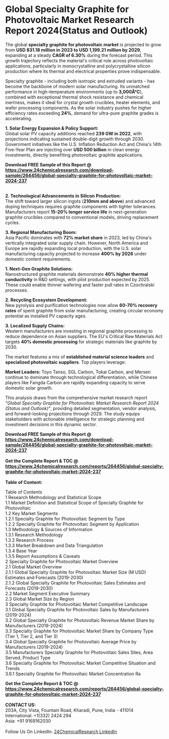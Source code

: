 <h1>Global Specialty Graphite for Photovoltaic Market Research Report 2024(Status and Outlook)</h1><p>The global <strong>specialty graphite for photovoltaic market</strong> is projected to grow from <strong>USD 831.18 million in 2023 to USD 1,199.21 million by 2029</strong>, expanding at a steady <strong>CAGR of 6.30%</strong> during the forecast period. This growth trajectory reflects the material's critical role across photovoltaic applications, particularly in monocrystalline and polycrystalline silicon production where its thermal and electrical properties prove indispensable.</p><p>Specialty graphite - including both isotropic and extruded variants - has become the backbone of modern solar manufacturing. Its unmatched performance in high-temperature environments (up to <strong>3,000Â°C</strong>), combined with exceptional thermal shock resistance and chemical inertness, makes it ideal for crystal growth crucibles, heater elements, and wafer processing components. As the solar industry pushes for higher efficiency rates exceeding <strong>24%</strong>, demand for ultra-pure graphite grades is accelerating.</p><p><strong>1. Solar Energy Expansion &amp; Policy Support:</strong><br>
Global solar PV capacity additions reached <strong>239 GW in 2022</strong>, with projections indicating sustained double-digit growth through 2030. Government initiatives like the U.S. Inflation Reduction Act and China's 14th Five-Year Plan are injecting over <strong>USD 500 billion</strong> in clean energy investments, directly benefiting photovoltaic graphite applications.</p><div><b>Download FREE Sample of this Report @ 
            <a href="https://www.24chemicalresearch.com/download-sample/264456/global-specialty-graphite-for-photovoltaic-market-2024-237">
            https://www.24chemicalresearch.com/download-sample/264456/global-specialty-graphite-for-photovoltaic-market-2024-237</a></b></div><br><p><strong>2. Technological Advancements in Silicon Production:</strong><br>
The shift toward larger silicon ingots (<strong>210mm and above</strong>) and advanced doping techniques requires graphite components with tighter tolerances. Manufacturers report <strong>15-20% longer service life</strong> in next-generation graphite crucibles compared to conventional models, driving replacement cycles.</p><p><strong>3. Regional Manufacturing Boom:</strong><br>
Asia Pacific dominates with <strong>72% market share</strong> in 2023, led by China's vertically integrated solar supply chain. However, North America and Europe are rapidly expanding local production, with the U.S. solar manufacturing capacity projected to increase <strong>400% by 2026</strong> under domestic content requirements.</p><p><strong>1. Next-Gen Graphite Solutions:</strong><br>
Nanostructured graphite materials demonstrate <strong>40% higher thermal conductivity</strong> in R&amp;D settings, with pilot production expected by 2025. These could enable thinner wafering and faster pull rates in Czochralski processes.</p><p><strong>2. Recycling Ecosystem Development:</strong><br>
New pyrolysis and purification technologies now allow <strong>60-70% recovery rates</strong> of spent graphite from solar manufacturing, creating circular economy potential as installed PV capacity ages.</p><p><strong>3. Localized Supply Chains:</strong><br>
Western manufacturers are investing in regional graphite processing to reduce dependence on Asian suppliers. The EU's Critical Raw Materials Act targets <strong>40% domestic processing</strong> for strategic materials like graphite by 2030.</p><p>The market features a mix of <strong>established material science leaders</strong> and <strong>specialized photovoltaic suppliers</strong>. Top players leverage:</p><p><strong>Market Leaders:</strong> Toyo Tanso, SGL Carbon, Tokai Carbon, and Mersen continue to dominate through technological differentiation, while Chinese players like Fangda Carbon are rapidly expanding capacity to serve domestic solar growth.</p><p>This analysis draws from the comprehensive market research report <em>"Global Specialty Graphite for Photovoltaic Market Research Report 2024 (Status and Outlook)"</em>, providing detailed segmentation, vendor analysis, and forward-looking projections through 2029. The study equips stakeholders with actionable intelligence for strategic planning and investment decisions in this dynamic sector.</p><div><b>Download FREE Sample of this Report @ 
            <a href="https://www.24chemicalresearch.com/download-sample/264456/global-specialty-graphite-for-photovoltaic-market-2024-237">
            https://www.24chemicalresearch.com/download-sample/264456/global-specialty-graphite-for-photovoltaic-market-2024-237</a></b></div><br><div><b>Get the Complete Report & TOC @ 
            <a href="https://www.24chemicalresearch.com/reports/264456/global-specialty-graphite-for-photovoltaic-market-2024-237">
            https://www.24chemicalresearch.com/reports/264456/global-specialty-graphite-for-photovoltaic-market-2024-237</a></b></div><br>
            <b>Table of Content:</b><p>Table of Contents<br />
1 Research Methodology and Statistical Scope<br />
1.1 Market Definition and Statistical Scope of Specialty Graphite for Photovoltaic<br />
1.2 Key Market Segments<br />
1.2.1 Specialty Graphite for Photovoltaic Segment by Type<br />
1.2.2 Specialty Graphite for Photovoltaic Segment by Application<br />
1.3 Methodology & Sources of Information<br />
1.3.1 Research Methodology<br />
1.3.2 Research Process<br />
1.3.3 Market Breakdown and Data Triangulation<br />
1.3.4 Base Year<br />
1.3.5 Report Assumptions & Caveats<br />
2 Specialty Graphite for Photovoltaic Market Overview<br />
2.1 Global Market Overview<br />
2.1.1 Global Specialty Graphite for Photovoltaic Market Size (M USD) Estimates and Forecasts (2019-2030)<br />
2.1.2 Global Specialty Graphite for Photovoltaic Sales Estimates and Forecasts (2019-2030)<br />
2.2 Market Segment Executive Summary<br />
2.3 Global Market Size by Region<br />
3 Specialty Graphite for Photovoltaic Market Competitive Landscape<br />
3.1 Global Specialty Graphite for Photovoltaic Sales by Manufacturers (2019-2024)<br />
3.2 Global Specialty Graphite for Photovoltaic Revenue Market Share by Manufacturers (2019-2024)<br />
3.3 Specialty Graphite for Photovoltaic Market Share by Company Type (Tier 1, Tier 2, and Tier 3)<br />
3.4 Global Specialty Graphite for Photovoltaic Average Price by Manufacturers (2019-2024)<br />
3.5 Manufacturers Specialty Graphite for Photovoltaic Sales Sites, Area Served, Product Type<br />
3.6 Specialty Graphite for Photovoltaic Market Competitive Situation and Trends<br />
3.6.1 Specialty Graphite for Photovoltaic Market Concentration Ra</p><div><b>Get the Complete Report & TOC @ 
            <a href="https://www.24chemicalresearch.com/reports/264456/global-specialty-graphite-for-photovoltaic-market-2024-237">
            https://www.24chemicalresearch.com/reports/264456/global-specialty-graphite-for-photovoltaic-market-2024-237</a></b></div><br><b>CONTACT US:</b><br>
            203A, City Vista, Fountain Road, Kharadi, Pune, India - 411014<br>
            International: +1(332) 2424 294<br>
            Asia: +91 9169162030 <br><br>
            Follow Us On LinkedIn: <a href="https://www.linkedin.com/company/24chemicalresearch/">24ChemicalResearch LinkedIn</a>